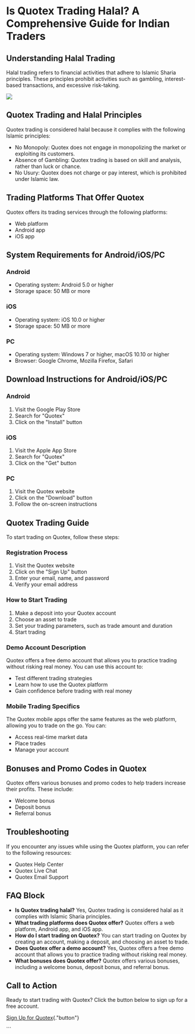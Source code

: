 # Is Quotex Trading Halal? A Comprehensive Guide for Indian Traders

## Understanding Halal Trading

Halal trading refers to financial activities that adhere to Islamic
Sharia principles. These principles prohibit activities such as
gambling, interest-based transactions, and excessive risk-taking.

[![](https://static.quotex.io/files/4_en/300_250.jpg)](https://traff.sbs/brokerqxlid)

## Quotex Trading and Halal Principles

Quotex trading is considered halal because it complies with the
following Islamic principles:

-   No Monopoly: Quotex does not engage in monopolizing the market or
    exploiting its customers.
-   Absence of Gambling: Quotex trading is based on skill and analysis,
    rather than luck or chance.
-   No Usury: Quotex does not charge or pay interest, which is
    prohibited under Islamic law.

## Trading Platforms That Offer Quotex

Quotex offers its trading services through the following platforms:

-   Web platform
-   Android app
-   iOS app

## System Requirements for Android/iOS/PC

### Android

-   Operating system: Android 5.0 or higher
-   Storage space: 50 MB or more

### iOS

-   Operating system: iOS 10.0 or higher
-   Storage space: 50 MB or more

### PC

-   Operating system: Windows 7 or higher, macOS 10.10 or higher
-   Browser: Google Chrome, Mozilla Firefox, Safari

## Download Instructions for Android/iOS/PC

### Android

1.  Visit the Google Play Store
2.  Search for "Quotex"
3.  Click on the "Install" button

### iOS

1.  Visit the Apple App Store
2.  Search for "Quotex"
3.  Click on the "Get" button

### PC

1.  Visit the Quotex website
2.  Click on the "Download" button
3.  Follow the on-screen instructions

## Quotex Trading Guide

To start trading on Quotex, follow these steps:

### Registration Process

1.  Visit the Quotex website
2.  Click on the "Sign Up" button
3.  Enter your email, name, and password
4.  Verify your email address

### How to Start Trading

1.  Make a deposit into your Quotex account
2.  Choose an asset to trade
3.  Set your trading parameters, such as trade amount and duration
4.  Start trading

### Demo Account Description

Quotex offers a free demo account that allows you to practice trading
without risking real money. You can use this account to:

-   Test different trading strategies
-   Learn how to use the Quotex platform
-   Gain confidence before trading with real money

### Mobile Trading Specifics

The Quotex mobile apps offer the same features as the web platform,
allowing you to trade on the go. You can:

-   Access real-time market data
-   Place trades
-   Manage your account

## Bonuses and Promo Codes in Quotex

Quotex offers various bonuses and promo codes to help traders increase
their profits. These include:

-   Welcome bonus
-   Deposit bonus
-   Referral bonus

## Troubleshooting

If you encounter any issues while using the Quotex platform, you can
refer to the following resources:

-   Quotex Help Center
-   Quotex Live Chat
-   Quotex Email Support

## FAQ Block

-   **Is Quotex trading halal?** Yes, Quotex trading is considered halal
    as it complies with Islamic Sharia principles.
-   **What trading platforms does Quotex offer?** Quotex offers a web
    platform, Android app, and iOS app.
-   **How do I start trading on Quotex?** You can start trading on
    Quotex by creating an account, making a deposit, and choosing an
    asset to trade.
-   **Does Quotex offer a demo account?** Yes, Quotex offers a free demo
    account that allows you to practice trading without risking real
    money.
-   **What bonuses does Quotex offer?** Quotex offers various bonuses,
    including a welcome bonus, deposit bonus, and referral bonus.

## Call to Action

Ready to start trading with Quotex? Click the button below to sign up
for a free account.

[Sign Up for
Quotex](\%22https://traff.sbs/brokerqxsignup\%22){."button"}

\`\`\`

